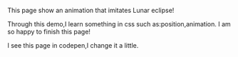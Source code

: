 This page show an animation that imitates Lunar eclipse!

Through this demo,I learn something in css such as:position,animation.
I am so happy to finish this page!

I see this page in codepen,I change it a little.

